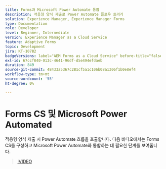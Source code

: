 ```yaml
---
title: Forms과 Microsoft Power Automate 통합
description: 적응형 양식 제출로 Power Automate 플로우 트리거
solution: Experience Manager, Experience Manager Forms
type: Documentation
role: Developer
level: Beginner, Intermediate
version: Experience Manager as a Cloud Service
feature: Adaptive Forms
topic: Development
jira: KT-10782
badgeVersions: label="AEM Forms as a Cloud Service" before-title="false"
exl-id: 67ccf040-013c-4641-96df-d5e494efdaeb
duration: 849
source-git-commit: 48433a5367c281cf5a1c106b08a1306f1b0e8ef4
workflow-type: tm+mt
source-wordcount: '55'
ht-degree: 0%

---
```


# Forms CS 및 Microsoft Power Automated

적응형 양식 제출 시 Power Automate 흐름을 호출합니다. 다음 비디오에서는 Forms CS를 구성하고 Microsoft Power Automate와 통합하는 데 필요한 단계를 보여줍니다.

>[!VIDEO](https://video.tv.adobe.com/v/345675?quality=12&learn=on)
